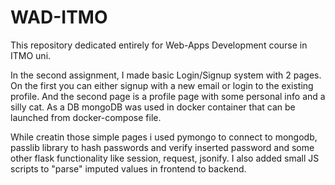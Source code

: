 # WAD-ITMO
This repository dedicated entirely for Web-Apps Development course in ITMO uni.

In the second assignment, I made basic Login/Signup system with 2 pages. On the first you can either signup with a new email or login to the existing profile. And the second page is a profile page with some personal info and a silly cat. As a DB mongoDB was used in docker container that can be launched from docker-compose file.

While creatin those simple pages i used pymongo to connect to mongodb, passlib library to hash passwords and verify inserted password and some other flask functionality like session, request, jsonify. I also added small JS scripts to "parse" imputed values in frontend to backend.
